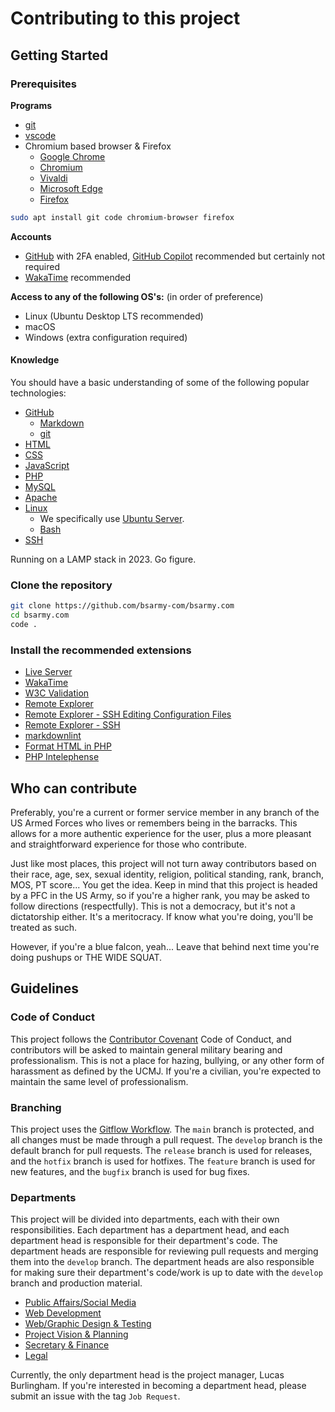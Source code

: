 # Contributing to this project

## Getting Started

### Prerequisites

**Programs**

- [git](https://git-scm.com/)
- [vscode](https://code.visualstudio.com/)
- Chromium based browser & Firefox
  - [Google Chrome](https://www.google.com/chrome/)
  - [Chromium](https://www.chromium.org/getting-involved/download-chromium)
  - [Vivaldi](https://vivaldi.com/)
  - [Microsoft Edge](https://www.microsoft.com/en-us/edge)
  - [Firefox](https://www.mozilla.org/en-US/firefox/new/)

```bash
sudo apt install git code chromium-browser firefox
```

**Accounts**

- [GitHub](https://github.com) with 2FA enabled, [GitHub Copilot](https://copilot.github.com/) recommended but certainly not required
- [WakaTime](https://wakatime.com/) recommended

**Access to any of the following OS's:** (in order of preference)

- Linux (Ubuntu Desktop LTS recommended)
- macOS
- Windows (extra configuration required)

#### Knowledge

You should have a basic understanding of some of the following popular technologies:

- [GitHub](https://github.com)
  - [Markdown](https://www.markdownguide.org/)
  - [git](https://git-scm.com/)
- [HTML](https://developer.mozilla.org/en-US/docs/Web/HTML)
- [CSS](https://developer.mozilla.org/en-US/docs/Web/CSS)
- [JavaScript](https://developer.mozilla.org/en-US/docs/Web/JavaScript)
- [PHP](https://www.php.net/)
- [MySQL](https://www.mysql.com/)
- [Apache](https://httpd.apache.org/)
- [Linux](https://www.linux.org/)
  - We specifically use [Ubuntu Server](https://ubuntu.com/server).
  - [Bash](https://www.gnu.org/software/bash/)
- [SSH](https://www.ssh.com/ssh/)

Running on a LAMP stack in 2023. Go figure.

### Clone the repository

```bash
git clone https://github.com/bsarmy-com/bsarmy.com
cd bsarmy.com
code .
```

### Install the recommended extensions

- [Live Server](https://marketplace.visualstudio.com/items?itemName=ritwickdey.LiveServer)
- [WakaTime](https://marketplace.visualstudio.com/items?itemName=WakaTime.vscode-wakatime)
- [W3C Validation](https://marketplace.visualstudio.com/items?itemName=CelianRiboulet.webvalidator)
- [Remote Explorer](https://marketplace.visualstudio.com/items?itemName=ms-vscode.remote-explorer)
- [Remote Explorer - SSH Editing Configuration Files](https://marketplace.visualstudio.com/items?itemName=ms-vscode-remote.remote-ssh-edit)
- [Remote Explorer - SSH](https://marketplace.visualstudio.com/items?itemName=ms-vscode-remote.remote-ssh)
- [markdownlint](https://marketplace.visualstudio.com/items?itemName=DavidAnson.vscode-markdownlint)
- [Format HTML in PHP](https://marketplace.visualstudio.com/items?itemName=rifi2k.format-html-in-php)
- [PHP Intelephense](https://marketplace.visualstudio.com/items?itemName=bmewburn.vscode-intelephense-client)

## Who can contribute

Preferably, you're a current or former service member in any branch of the US Armed Forces who lives or remembers being in the barracks. This allows for a more authentic experience for the user, plus a more pleasant and straightforward experience for those who contribute.

Just like most places, this project will not turn away contributors based on their race, age, sex, sexual identity, religion, political standing, rank, branch, MOS, PT score... You get the idea. Keep in mind that this project is headed by a PFC in the US Army, so if you're a higher rank, you may be asked to follow directions (respectfully). This is not a democracy, but it's not a dictatorship either. It's a meritocracy. If know what you're doing, you'll be treated as such.

However, if you're a blue falcon, yeah... Leave that behind next time you're doing pushups or THE WIDE SQUAT.

## Guidelines

### Code of Conduct

This project follows the [Contributor Covenant](https://www.contributor-covenant.org/) Code of Conduct, and contributors will be asked to maintain general military bearing and professionalism. This is not a place for hazing, bullying, or any other form of harassment as defined by the UCMJ. If you're a civilian, you're expected to maintain the same level of professionalism.

### Branching

This project uses the [Gitflow Workflow](https://www.atlassian.com/git/tutorials/comparing-workflows/gitflow-workflow). The `main` branch is protected, and all changes must be made through a pull request. The `develop` branch is the default branch for pull requests. The `release` branch is used for releases, and the `hotfix` branch is used for hotfixes. The `feature` branch is used for new features, and the `bugfix` branch is used for bug fixes.

### Departments

This project will be divided into departments, each with their own responsibilities. Each department has a department head, and each department head is responsible for their department's code. The department heads are responsible for reviewing pull requests and merging them into the `develop` branch. The department heads are also responsible for making sure their department's code/work is up to date with the `develop` branch and production material.

- [Public Affairs/Social Media](departments/public-affairs.md)
- [Web Development](departments/web-development.md)
- [Web/Graphic Design & Testing](departments/design.md)
- [Project Vision & Planning](departments/product-management.md)
- [Secretary & Finance](departments/secretary.md)
- [Legal](departments/legal.md)

Currently, the only department head is the project manager, Lucas Burlingham. If you're interested in becoming a department head, please submit an issue with the tag `Job Request`.
